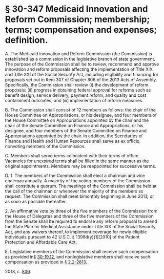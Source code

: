 # § 30-347 Medicaid Innovation and Reform Commission; membership; terms; compensation and expenses; definition.

<p>A. The Medicaid Innovation and Reform Commission (the Commission) is established as a commission in the legislative branch of state government. The purpose of the Commission shall be to review, recommend and approve innovation and reform proposals affecting the implementation of Title XIX and Title XXI of the Social Security Act, including eligibility and financing for proposals set out in Item 307 of Chapter 806 of the 2013 Acts of Assembly. Specifically, the Commission shall review (i) the development of reform proposals; (ii) progress in obtaining federal approval for reforms such as benefit design, service delivery, payment reform, and quality and cost containment outcomes; and (iii) implementation of reform measures.</p><p>B. The Commission shall consist of 12 members as follows: the chair of the House Committee on Appropriations, or his designee, and four members of the House Committee on Appropriations appointed by the chair and the chair of the Senate Committee on Finance and Appropriations, or his designee, and four members of the Senate Committee on Finance and Appropriations appointed by the chair. In addition, the Secretaries of Finance and Health and Human Resources shall serve as ex officio, nonvoting members of the Commission.</p><p>C. Members shall serve terms coincident with their terms of office. Vacancies for unexpired terms shall be filled in the same manner as the original appointments. Members may be reappointed for successive terms.</p><p>D. 1. The members of the Commission shall elect a chairman and vice chairman annually. A majority of the voting members of the Commission shall constitute a quorum.  The meetings of the Commission shall be held at the call of the chairman or whenever the majority of the members so request. The Commission shall meet bimonthly beginning in June 2013, or as soon as possible thereafter.</p><p>2. An affirmative vote by three of the five members of the Commission from the House of Delegates and three of the five members of the Commission from the Senate shall be required to endorse any reform proposal to amend the State Plan for Medical Assistance under Title XIX of the Social Security Act, and any waivers thereof, to implement coverage for newly eligible individuals pursuant to 42 U.S.C. § 1396d(y)(1)[2010] of the Patient Protection and Affordable Care Act.</p><p>E. Legislative members of the Commission shall receive such compensation as provided in§ <a href='/vacode/30-19.12/'>30-19.12</a>, and nonlegislative members shall receive such compensation as provided in § <a href='/vacode/2.2-2813/'>2.2-2813</a>.</p><p>2013, c. <a href='http://lis.virginia.gov/cgi-bin/legp604.exe?131+ful+CHAP0806'>806</a>.</p>